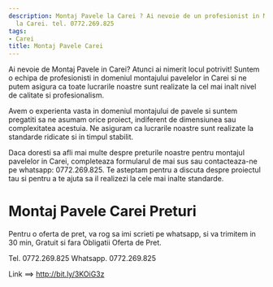 ```yaml
---
description: Montaj Pavele la Carei ? Ai nevoie de un profesionist in Montaj Pavele
  la Carei. tel. 0772.269.825
tags:
- Carei
title: Montaj Pavele Carei
---
```



Ai nevoie de Montaj Pavele in Carei? Atunci ai nimerit locul potrivit! Suntem o echipa de profesionisti in domeniul montajului pavelelor in Carei si ne putem asigura ca toate lucrarile noastre sunt realizate la cel mai inalt nivel de calitate si profesionalism. 

Avem o experienta vasta in domeniul montajului de pavele si suntem pregatiti sa ne asumam orice proiect, indiferent de dimensiunea sau complexitatea acestuia. Ne asiguram ca lucrarile noastre sunt realizate la standarde ridicate si in timpul stabilit. 

Daca doresti sa afli mai multe despre preturile noastre pentru montajul pavelelor in Carei, completeaza formularul de mai sus sau contacteaza-ne pe whatsapp: 0772.269.825. Te asteptam pentru a discuta despre proiectul tau si pentru a te ajuta sa il realizezi la cele mai inalte standarde.

# Montaj Pavele Carei Preturi
Pentru o oferta de pret, va rog sa imi scrieti pe whatsapp, si va trimitem in 30 min, Gratuit si fara Obligatii Oferta de Pret.

Tel. 0772.269.825
Whatsapp. 0772.269.825

Link ==> http://bit.ly/3KOiG3z